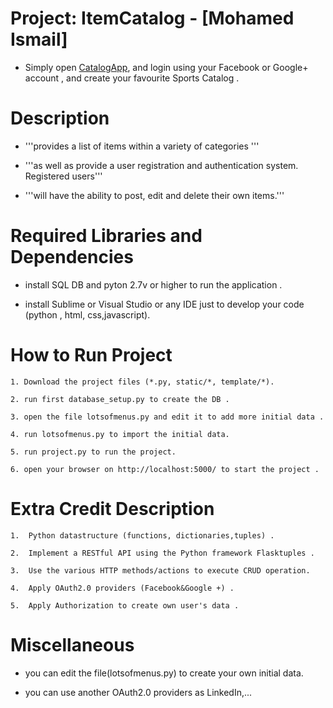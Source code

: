 # Project: ItemCatalog - [Mohamed Ismail]
 - Simply open [CatalogApp](http://52.28.98.229/), and login using your Facebook or Google+ account , and create your favourite Sports Catalog .

 
# Description
 
 - '''provides a list of items within a variety of categories '''
 
 - '''as well as provide a user registration and authentication system. Registered users'''
 
 - '''will have the ability to post, edit and delete their own items.'''
 
 
 # Required Libraries and Dependencies
 
   - install SQL DB and pyton 2.7v or higher to run the application .
   
   - install Sublime or Visual Studio or any IDE just to develop your code (python , html, css,javascript).
   
 
 # How to Run Project
 
    1. Download the project files (*.py, static/*, template/*).
    
    2. run first database_setup.py to create the DB .
    
    3. open the file lotsofmenus.py and edit it to add more initial data .
    
    4. run lotsofmenus.py to import the initial data.
    
    5. run project.py to run the project.
    
    6. open your browser on http://localhost:5000/ to start the project .
    
   
 # Extra Credit Description
   
    1.  Python datastructure (functions, dictionaries,tuples) .
    
    2.  Implement a RESTful API using the Python framework Flasktuples .
    
    3.  Use the various HTTP methods/actions to execute CRUD operation.
    
    4.  Apply OAuth2.0 providers (Facebook&Google +) .
    
    5.  Apply Authorization to create own user's data .
 
 
 # Miscellaneous
  		  	
   - you can edit the file(lotsofmenus.py) to create your own initial data.
   		   
   - you can use another OAuth2.0 providers as LinkedIn,...		  
